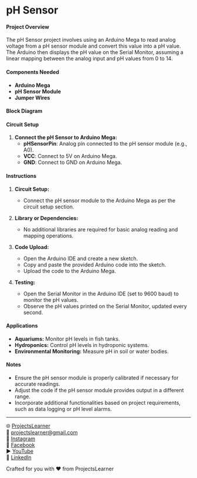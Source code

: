 # pH Sensor

#### Project Overview

The pH Sensor project involves using an Arduino Mega to read analog voltage from a pH sensor module and convert this value into a pH value. The Arduino then displays the pH value on the Serial Monitor, assuming a linear mapping between the analog input and pH values from 0 to 14.

#### Components Needed

- **Arduino Mega**
- **pH Sensor Module**
- **Jumper Wires**

#### Block Diagram


#### Circuit Setup

1. **Connect the pH Sensor to Arduino Mega:**
   - **pHSensorPin**: Analog pin connected to the pH sensor module (e.g., A0).
   - **VCC**: Connect to 5V on Arduino Mega.
   - **GND**: Connect to GND on Arduino Mega.

#### Instructions

1. **Circuit Setup:**
   - Connect the pH sensor module to the Arduino Mega as per the circuit setup section.

2. **Library or Dependencies:**
   - No additional libraries are required for basic analog reading and mapping operations.

3. **Code Upload:**
   - Open the Arduino IDE and create a new sketch.
   - Copy and paste the provided Arduino code into the sketch.
   - Upload the code to the Arduino Mega.

4. **Testing:**
   - Open the Serial Monitor in the Arduino IDE (set to 9600 baud) to monitor the pH values.
   - Observe the pH values printed on the Serial Monitor, updated every second.

#### Applications

- **Aquariums:** Monitor pH levels in fish tanks.
- **Hydroponics:** Control pH levels in hydroponic systems.
- **Environmental Monitoring:** Measure pH in soil or water bodies.

#### Notes

- Ensure the pH sensor module is properly calibrated if necessary for accurate readings.
- Adjust the code if the pH sensor module provides output in a different range.
- Incorporate additional functionalities based on project requirements, such as data logging or pH level alarms.

---

🌐 [ProjectsLearner](https://projectslearner.com/learn/arduino-mega-ph-sensor)  
📧 [projectslearner@gmail.com](mailto:projectslearner@gmail.com)  
📸 [Instagram](https://www.instagram.com/projectslearner/)  
📘 [Facebook](https://www.facebook.com/projectslearner)  
▶️ [YouTube](https://www.youtube.com/@ProjectsLearner)  
📘 [LinkedIn](https://www.linkedin.com/in/projectslearner)  

Crafted for you with ❤️ from ProjectsLearner